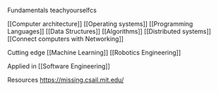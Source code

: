 Fundamentals teachyourselfcs

[[Computer architecture]]
[[Operating systems]]
[[Programming Languages]]
[[Data Structures]]
[[Algorithms]]
[[Distributed systems]]
[[Connect computers with Networking]]

Cutting edge
[[Machine Learning]]
[[Robotics Engineering]]

Applied in [[Software Engineering]]

Resources
https://missing.csail.mit.edu/
